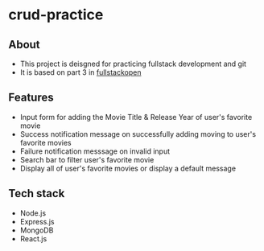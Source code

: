 # crud-practice


## About
- This project is deisgned for practicing fullstack development and git
- It is based on part 3 in [fullstackopen](https://fullstackopen.com/en/part3)

## Features
- Input form for adding the Movie Title & Release Year of user's favorite movie
- Success notification message on successfully adding moving to user's favorite movies
- Failure notification messsage on invalid input
- Search bar to filter user's favorite movie
- Display all of user's favorite movies or display a default message

## Tech stack
- Node.js
- Express.js
- MongoDB
- React.js

